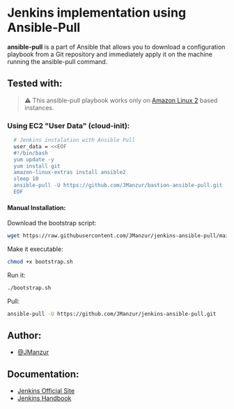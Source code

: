 # Jenkins implementation using Ansible-Pull

**ansible-pull** is a part of Ansible that allows you to download a configuration playbook from a Git repository and immediately apply it on the machine running the ansible-pull command.

## Tested with: 

> ⚠️ This ansible-pull playbook works only on [Amazon Linux 2](https://aws.amazon.com/amazon-linux-2/?amazon-linux-whats-new.sort-by=item.additionalFields.postDateTime&amazon-linux-whats-new.sort-order=desc) based instances.

### Using EC2 "User Data" (cloud-init):

```bash
  # Jenkins instalation with Ansible Pull
  user_data = <<EOF
  #!/bin/bash
  yum update -y
  yum install git
  amazon-linux-extras install ansible2
  sleep 10
  ansible-pull -U https://github.com/JManzur/bastion-ansible-pull.git
  EOF
```

#### Manual Installation:

Download the bootstrap script:
```bash
wget https://raw.githubusercontent.com/JManzur/jenkins-ansible-pull/main/bootstrap.sh
```

Make it executable:
```bash
chmod +x bootstrap.sh
```

Run it:
```bash
./bootstrap.sh
```

Pull:
```bash
ansible-pull -U https://github.com/JManzur/jenkins-ansible-pull.git
```

## Author:

- [@JManzur](https://jmanzur.com.ar)

## Documentation:

- [Jenkins Official Site](https://www.jenkins.io/)
- [Jenkins Handbook](https://www.jenkins.io/doc/book/)
